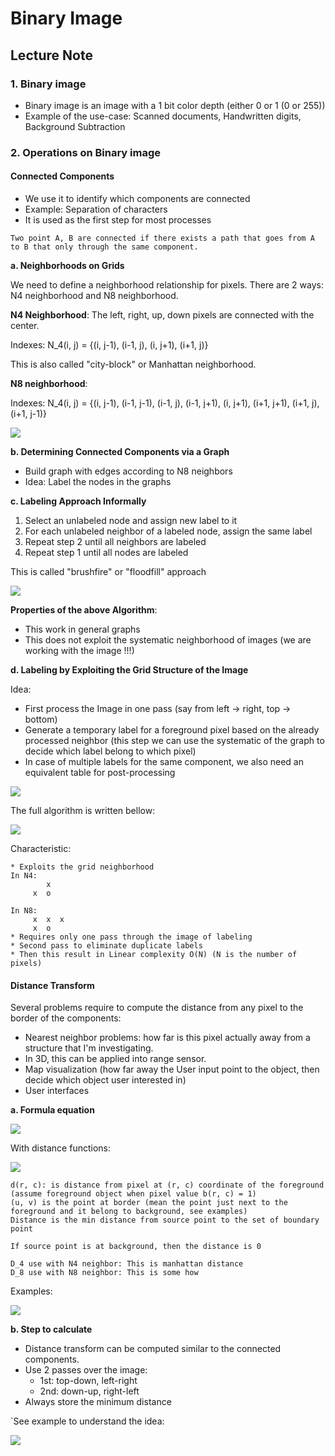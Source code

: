 # Binary Image

## Lecture Note
### 1. Binary image
* Binary image is an image with a 1 bit color depth (either 0 or 1 (0 or 255))
* Example of the use-case: Scanned documents, Handwritten digits, Background Subtraction

### 2. Operations on Binary image
#### Connected Components
* We use it to identify which components are connected
* Example: Separation of characters
* It is used as the first step for most processes

```text
Two point A, B are connected if there exists a path that goes from A to B that only through the same component.
```

**a. Neighborhoods on Grids**

We need to define a neighborhood relationship for pixels. There are 2 ways: N4 neighborhood and N8 neighborhood.

**N4 Neighborhood**: The left, right, up, down pixels are connected with the center. 

Indexes: N_4(i, j) = {(i, j-1), (i-1, j), (i, j+1), (i+1, j)}

This is also called "city-block" or Manhattan neighborhood.

**N8 neighborhood**: 

Indexes: N_4(i, j) = {(i, j-1), (i-1, j-1), (i-1, j), (i-1, j+1),
                      (i, j+1), (i+1, j+1), (i+1, j), (i+1, j-1)}

![](./images/im_1.png)

**b. Determining Connected Components via a Graph**
* Build graph with edges according to N8 neighbors
* Idea: Label the nodes in the graphs

**c. Labeling Approach Informally**
1. Select an unlabeled node and assign new label to it
2. For each unlabeled neighbor of a labeled node, assign the same label
3. Repeat step 2 until all neighbors are labeled
4. Repeat step 1 until all nodes are labeled

This is called "brushfire" or "floodfill" approach

![](./images/im_2.png)

**Properties of the above Algorithm**:
* This work in general graphs
* This does not exploit the systematic neighborhood of images (we are working with the image !!!)

**d. Labeling by Exploiting the Grid Structure of the Image**

Idea: 
* First process the Image in one pass (say from left -> right, top -> bottom)
* Generate a temporary label for a foreground pixel based on the already processed neighbor (this step we can use the 
systematic of the graph to decide which label belong to which pixel)
* In case of multiple labels for the same component, we also need an equivalent table for post-processing 

![](./images/im_3.png)

The full algorithm is written bellow: 

![](./images/im_5.png)

Characteristic: 
```text
* Exploits the grid neighborhood
In N4: 
        x  
     x  o
     
In N8: 
     x  x  x
     x  o
* Requires only one pass through the image of labeling
* Second pass to eliminate duplicate labels
* Then this result in Linear complexity O(N) (N is the number of pixels)
```

#### Distance Transform

Several problems require to compute the distance from any pixel to the border of the components: 
* Nearest neighbor problems: how far is this pixel actually away from a structure that I'm investigating.
* In 3D, this can be applied into range sensor. 
* Map visualization (how far away the User input point to the object, then decide which object user interested in)
* User interfaces 

**a. Formula equation**

![](./images/im_6.png)

With distance functions:

![](./images/im_7.png)

```text
d(r, c): is distance from pixel at (r, c) coordinate of the foreground (assume foreground object when pixel value b(r, c) = 1)
(u, v) is the point at border (mean the point just next to the foreground and it belong to background, see examples) 
Distance is the min distance from source point to the set of boundary point

If source point is at background, then the distance is 0

D_4 use with N4 neighbor: This is manhattan distance
D_8 use with N8 neighbor: This is some how
```

Examples: 

![](./images/im_8.png)

**b. Step to calculate**
* Distance transform can be computed similar to the connected components.
* Use 2 passes over the image: 
  * 1st: top-down, left-right
  * 2nd: down-up, right-left
* Always store the minimum distance

`See example to understand the idea: 

![](./images/im_9.png)





